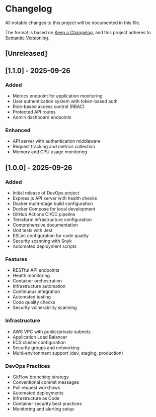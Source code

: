 # Changelog

All notable changes to this project will be documented in this file.

The format is based on [Keep a Changelog](https://keepachangelog.com/en/1.0.0/),
and this project adheres to [Semantic Versioning](https://semver.org/spec/v2.0.0.html).

## [Unreleased]

## [1.1.0] - 2025-09-26

### Added
- Metrics endpoint for application monitoring
- User authentication system with token-based auth
- Role-based access control (RBAC)
- Protected API routes
- Admin dashboard endpoints

### Enhanced
- API server with authentication middleware
- Request tracking and metrics collection
- Memory and CPU usage monitoring

## [1.0.0] - 2025-09-26

### Added
- Initial release of DevOps project
- Express.js API server with health checks
- Docker multi-stage build configuration
- Docker Compose for local development
- GitHub Actions CI/CD pipeline
- Terraform infrastructure configuration
- Comprehensive documentation
- Unit tests with Jest
- ESLint configuration for code quality
- Security scanning with Snyk
- Automated deployment scripts

### Features
- RESTful API endpoints
- Health monitoring
- Container orchestration
- Infrastructure automation
- Continuous integration
- Automated testing
- Code quality checks
- Security vulnerability scanning

### Infrastructure
- AWS VPC with public/private subnets
- Application Load Balancer
- ECS cluster configuration
- Security groups and networking
- Multi-environment support (dev, staging, production)

### DevOps Practices
- GitFlow branching strategy
- Conventional commit messages
- Pull request workflows
- Automated deployments
- Infrastructure as Code
- Container security best practices
- Monitoring and alerting setup
